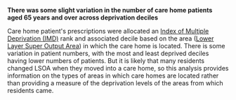 __There was some slight variation in the number of care home patients aged 65 years and over across deprivation deciles__

Care home patient's prescriptions were allocated an [Index of Multiple Deprivation (IMD)](https://www.gov.uk/government/statistics/english-indices-of-deprivation-2019) rank and associated decile based on the area ([Lower Layer Super Output Area](https://www.datadictionary.nhs.uk/nhs_business_definitions/lower_layer_super_output_area.html#:~:text=Description,statistics%20in%20England%20and%20Wales)) in which the care home is located. There is some variation in patient numbers, with the most and least deprived deciles having lower numbers of patients. But it is likely that many residents changed LSOA when they moved into a care home, so this analysis provides information on the types of areas in which care homes are located rather than providing a measure of the deprivation levels of the areas from which residents came.

